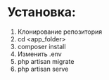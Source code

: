 # Установка:

1. Клонирование репозитория
2. cd <app_folder>
3. composer install
4. Изменить .env
5. php artisan migrate
6. php artisan serve